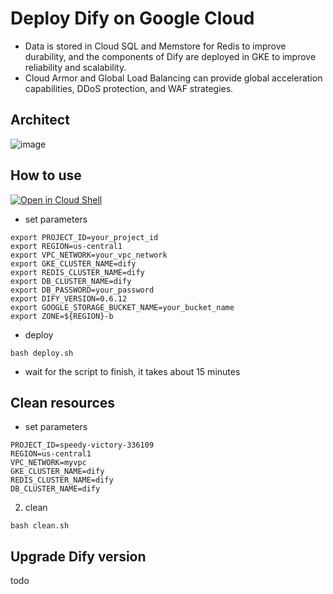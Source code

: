 # Deploy Dify on Google Cloud
- Data is stored in Cloud SQL and Memstore for Redis to improve durability, and the components of Dify are deployed in GKE to improve reliability and scalability.
- Cloud Armor and Global Load Balancing can provide global acceleration capabilities, DDoS protection, and WAF strategies.

## Architect
![image](https://github.com/hellof20/dify-deploy-gcp/assets/8756642/c7236783-c5f1-4669-9b46-613a573430e1)


## How to use
[![Open in Cloud Shell](https://gstatic.com/cloudssh/images/open-btn.svg)](https://shell.cloud.google.com/cloudshell/editor?cloudshell_git_repo=https://github.com/hellof20/dify-deploy-gcp.git)
- set parameters
```
export PROJECT_ID=your_project_id
export REGION=us-central1
export VPC_NETWORK=your_vpc_network
export GKE_CLUSTER_NAME=dify
export REDIS_CLUSTER_NAME=dify
export DB_CLUSTER_NAME=dify
export DB_PASSWORD=your_password
export DIFY_VERSION=0.6.12
export GOOGLE_STORAGE_BUCKET_NAME=your_bucket_name
export ZONE=${REGION}-b
```
- deploy
```
bash deploy.sh
```
- wait for the script to finish, it takes about 15 minutes

## Clean resources
- set parameters
```
PROJECT_ID=speedy-victory-336109
REGION=us-central1
VPC_NETWORK=myvpc
GKE_CLUSTER_NAME=dify
REDIS_CLUSTER_NAME=dify
DB_CLUSTER_NAME=dify
```
2. clean
```
bash clean.sh
```

## Upgrade Dify version
todo
